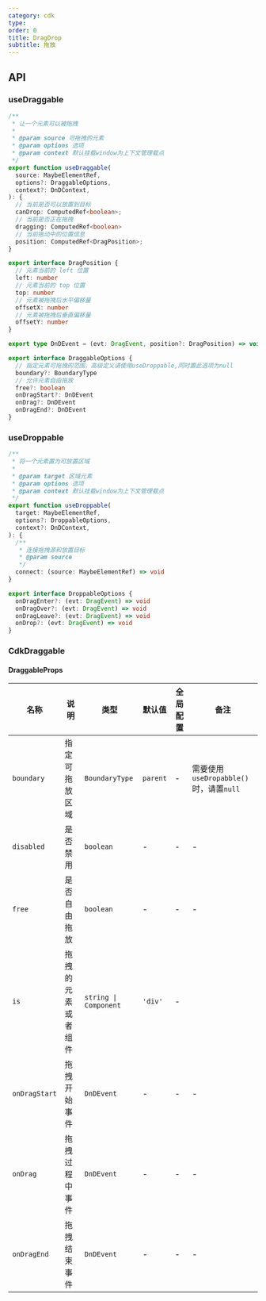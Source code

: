 ```yaml
---
category: cdk
type:
order: 0
title: DragDrop
subtitle: 拖放
---
```


## API

### useDraggable

```ts
/**
 * 让一个元素可以被拖拽
 *
 * @param source 可拖拽的元素
 * @param options 选项
 * @param context 默认挂载window为上下文管理载点
 */
export function useDraggable(
  source: MaybeElementRef,
  options?: DraggableOptions,
  context?: DnDContext,
): { 
  // 当前是否可以放置到目标
  canDrop: ComputedRef<boolean>;
  // 当前是否正在拖拽
  dragging: ComputedRef<boolean>
  // 当前拖动中的位置信息
  position: ComputedRef<DragPosition>;
}

export interface DragPosition {
  // 元素当前的 left 位置
  left: number
  // 元素当前的 top 位置
  top: number
  // 元素被拖拽后水平偏移量
  offsetX: number
  // 元素被拖拽后垂直偏移量
  offsetY: number
}

export type DnDEvent = (evt: DragEvent, position?: DragPosition) => void

export interface DraggableOptions {
  // 指定元素可拖拽的范围，高级定义请使用useDroppable,同时置此选项为null
  boundary?: BoundaryType
  // 允许元素自由拖放
  free?: boolean
  onDragStart?: DnDEvent
  onDrag?: DnDEvent
  onDragEnd?: DnDEvent
}
```

### useDroppable

```ts
/**
 * 将一个元素置为可放置区域
 *
 * @param target 区域元素
 * @param options 选项
 * @param context 默认挂载window为上下文管理载点
 */
export function useDroppable(
  target: MaybeElementRef,
  options?: DroppableOptions,
  context?: DnDContext,
): {
  /**
   * 连接拖拽源和放置目标
   * @param source
   */
  connect: (source: MaybeElementRef) => void
}

export interface DroppableOptions {
  onDragEnter?: (evt: DragEvent) => void
  onDragOver?: (evt: DragEvent) => void
  onDragLeave?: (evt: DragEvent) => void
  onDrop?: (evt: DragEvent) => void
}
```

### CdkDraggable

#### DraggableProps

| 名称            | 说明        | 类型           | 默认值         | 全局配置 | 备注                           |
|---------------|-----------|--------------|-------------| --- |------------------------------|
| `boundary`    | 指定可拖放区域   | `BoundaryType` | `parent`    | -| 需要使用`useDropabble()`时，请置`null` |
| `disabled`    | 是否禁用      | `boolean`    | -           | -| -                            |
| `free`        | 是否自由拖放    | `boolean`    | -           | -| -                            |
| `is`          | 拖拽的元素或者组件 | `string \| Component` | `'div'`  | -                            |
| `onDragStart` | 拖拽开始事件    | `DnDEvent`   | -           | -        | -                            |
| `onDrag`      | 拖拽过程中事件   | `DnDEvent`   | -           | -        | -                            |
| `onDragEnd`   | 拖拽结束事件    | `DnDEvent`   | -           | -        | -                            |
